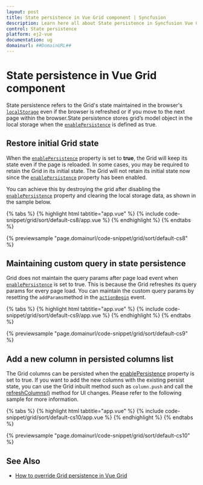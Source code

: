 ```yaml
---
layout: post
title: State persistence in Vue Grid component | Syncfusion
description: Learn here all about State persistence in Syncfusion Vue Grid component of Syncfusion Essential JS 2 and more.
control: State persistence 
platform: ej2-vue
documentation: ug
domainurl: ##DomainURL##
---
```


# State persistence in Vue Grid component

State persistence refers to the Grid's state maintained in the browser's [`localStorage`](https://www.w3schools.com/html/html5_webstorage.asp#) even if the browser is refreshed or if you move to the next page within the browser.State persistence stores grid’s model object in the local storage when the [`enablePersistence`](https://ej2.syncfusion.com/vue/documentation/api/grid/#enablepersistence) is defined as true.

## Restore initial Grid state

When the [`enablePersistence`](https://ej2.syncfusion.com/vue/documentation/api/grid/#enablepersistence) property is set to **true**, the Grid will keep its state even if the page is reloaded. In some cases, you may be required to retain the Grid in its initial state. The Grid will not retain its initial state now since the [`enablePersistence`](https://ej2.syncfusion.com/vue/documentation/api/grid/#enablepersistence) property has been enabled.

You can achieve this by destroying the grid after disabling the [`enablePersistence`](https://ej2.syncfusion.com/vue/documentation/api/grid/#enablepersistence) property and clearing the local storage data, as shown in the sample below.

{% tabs %}
{% highlight html tabtitle="app.vue" %}
{% include code-snippet/grid/sort/default-cs8/app.vue %}
{% endhighlight %}
{% endtabs %}
        
{% previewsample "page.domainurl/code-snippet/grid/sort/default-cs8" %}

## Maintaining custom query in state persistence

Grid does not maintain the query params after page load event when [`enablePersistence`](https://ej2.syncfusion.com/vue/documentation/api/grid/#enablepersistence) is set to true. This is because the Grid refreshes its query params for every page load. You can maintain the custom query params by resetting the `addParams`method in the [`actionBegin`](https://ej2.syncfusion.com/vue/documentation/api/grid/#actionbegin) event.

{% tabs %}
{% highlight html tabtitle="app.vue" %}
{% include code-snippet/grid/sort/default-cs9/app.vue %}
{% endhighlight %}
{% endtabs %}
        
{% previewsample "page.domainurl/code-snippet/grid/sort/default-cs9" %}

## Add a new column in persisted columns list

The Grid columns can be persisted when the [enablePersistence](https://ej2.syncfusion.com/vue/documentation/api/grid/#enablepersistence) property is set to true. If you want to add the new columns with the existing persist state, you can use the Grid inbuilt method such as `column.push` and call the [refreshColumns()](https://ej2.syncfusion.com/vue/documentation/api/grid/#refreshcolumns) method for UI changes. Please refer to the following sample for more information.

{% tabs %}
{% highlight html tabtitle="app.vue" %}
{% include code-snippet/grid/sort/default-cs10/app.vue %}
{% endhighlight %}
{% endtabs %}
        
{% previewsample "page.domainurl/code-snippet/grid/sort/default-cs10" %}

## See Also

* [How to override Grid persistence in Vue Grid](https://www.syncfusion.com/forums/150064/how-to-override-grid-persistence-in-vue-grid)